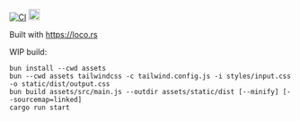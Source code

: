 [![CI](https://github.com/swlody/setlist_list/actions/workflows/ci.yaml/badge.svg)](https://github.com/swlody/setlist_list/actions/workflows/ci.yaml)
<a href='http://www.recurse.com' title='Made with love at the Recurse Center'><img src='https://cloud.githubusercontent.com/assets/2883345/11325206/336ea5f4-9150-11e5-9e90-d86ad31993d8.png' height='20px'/></a>

Built with https://loco.rs

WIP build:

```
bun install --cwd assets
bun --cwd assets tailwindcss -c tailwind.config.js -i styles/input.css -o static/dist/output.css
bun build assets/src/main.js --outdir assets/static/dist [--minify] [--sourcemap=linked]
cargo run start
```
